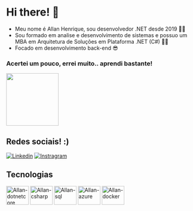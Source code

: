# Hi there! 🤙

* Meu nome é Allan Henrique, sou desenvolvedor .NET desde 2019 👨‍💻
* Sou formado em analise e desenvolvimento de sistemas e possuo um MBA em Arquitetura de Soluções em Plataforma .NET (C#) 👨‍🎓
* Focado em desenvolvimento back-end 😎

### Acertei um pouco, errei muito.. aprendi bastante! 

<div>
  <img height="140em" src="https://github-readme-stats.vercel.app/api?username=Allanhenriquee&theme=vue-dark&show_icons=true"/>
</div>

## Redes sociais! :)

[![Linkedin](https://img.shields.io/badge/LinkedIn-0077B5?style=for-the-badge&logo=linkedin&logoColor=white)](https://www.linkedin.com/in/allan-henrique-b8b68a13b/)
[![Instragram](https://img.shields.io/badge/Instagram-E4405F?style=for-the-badge&logo=instagram&logoColor=white)](https://www.instagram.com/allanhenriquee_/)

## Tecnologias

<div>
  <img align="center" alt="Allan-dotnetcore" height="50" width="60" src="https://cdn.jsdelivr.net/gh/devicons/devicon/icons/dotnetcore/dotnetcore-original.svg"/>
  <img align="center" alt="Allan-csharp" height="50" width="60" src="https://cdn.jsdelivr.net/gh/devicons/devicon/icons/csharp/csharp-original.svg"/>
  <img align="center" alt="Allan-sql" height="50" width="60" src="https://cdn.jsdelivr.net/gh/devicons/devicon/icons/microsoftsqlserver/microsoftsqlserver-plain-wordmark.svg"/>
    <img align="center" alt="Allan-azure" height="50" width="60" src="https://cdn.jsdelivr.net/gh/devicons/devicon/icons/azure/azure-original-wordmark.svg"/>
  <img align="center" alt="Allan-docker" height="50" width="60" src="https://cdn.jsdelivr.net/gh/devicons/devicon/icons/docker/docker-original-wordmark.svg"/>
</div>
